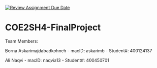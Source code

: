 [![Review Assignment Due Date](https://classroom.github.com/assets/deadline-readme-button-24ddc0f5d75046c5622901739e7c5dd533143b0c8e959d652212380cedb1ea36.svg)](https://classroom.github.com/a/gUachAgg)
# COE2SH4-FinalProject

Team Members:

Borna Askarimajdabadkohneh - macID: askarimb - Student#: 400124137

Ali Naqvi - macID: naqvia13 - Student#: 400450701
